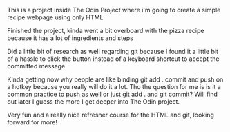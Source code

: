 This is a project inside The Odin Project where i'm going to create a simple recipe webpage using only HTML

Finished the project, kinda went a bit overboard with the pizza recipe because it has a lot of ingredients and steps

Did a little bit of research as well regarding git because I found it a little bit of a hassle to click the button instead of a keyboard shortcut to accept the committed message.

Kinda getting now why people are like binding git add . commit and push on a hotkey because you really will do it a lot. Tho the question for me is is it a common practice to push as well or just git add . and git commit? Will find out later I guess the more I get deeper into The Odin project.

Very fun and a really nice refresher course for the HTML and git, looking forward for more! 